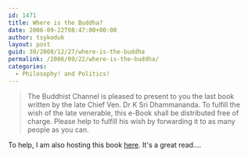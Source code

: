 ```yaml
---
id: 1471
title: Where is the Buddha?
date: 2006-09-22T08:47:00+00:00
author: tsykoduk
layout: post
guid: 30/2008/12/27/where-is-the-buddha
permalink: /2006/09/22/where-is-the-buddha/
categories:
  - Philosophy! and Politics!
---
```

<blockquote>The Buddhist Channel is pleased to present to you the last book written by the late Chief Ven. Dr K Sri Dhammananda. To fulfill the wish of  the late venerable, this e-Book shall be distributed free of charge. Please help to fulfill his wish by forwarding it to as many people as you can.</blockquote>

<p>To help, I am also hosting this book <a href="https://greg.nokes.name/assets/2006/9/22/WhereistheBuddha.pdf">here</a>. It's a great read....</p>